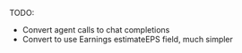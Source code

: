 TODO: 

* Convert agent calls to chat completions
* Convert to use Earnings estimateEPS field, much simpler




<!-- You're eligible for free daily usage on traffic shared with OpenAI.

    Up to 250 thousand tokens per day across gpt-4.5-preview, gpt-4.1, gpt-4o, o1 and o3
    Up to 2.5 million tokens per day across gpt-4.1-mini, gpt-4.1-nano, gpt-4o-mini, o1-mini, o3-mini, o4-mini, and codex-mini-latest

Usage beyond these limits, as well as usage for other models, will be billed at standard rates. Some limitations apply. -->